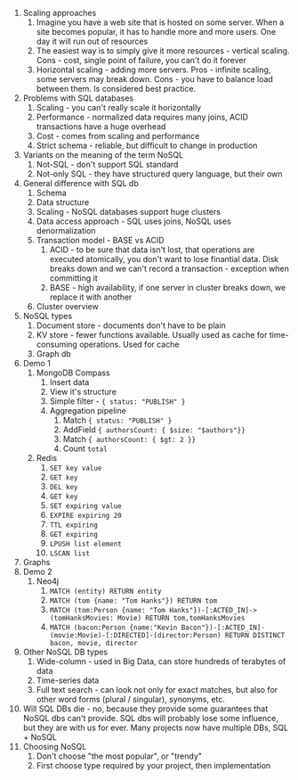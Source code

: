 1. Scaling approaches
    1. Imagine you have a web site that is hosted on some server. When a site becomes popular, it has to handle more and more users. One day it will run out of resources
    2. The easiest way is to simply give it more resources - vertical scaling. Cons - cost, single point of failure, you can't do it forever
    3. Horizontal scaling - adding more servers. Pros - infinite scaling, some servers may break down. Cons - you have to balance load between them. Is considered best practice.
2. Problems with SQL databases
    1. Scaling - you can't really scale it horizontally
    2. Performance - normalized data requires many joins, ACID transactions have a huge overhead
    3. Cost - comes from scaling and performance
    4. Strict schema - reliable, but difficult to change in production
3. Variants on the meaning of the term NoSQL
    1. Not-SQL - don't support SQL standard
    2. Not-only SQL - they have structured query language, but their own
4. General difference with SQL db
    1. Schema
    2. Data structure
    3. Scaling - NoSQL databases support huge clusters
    4. Data access approach - SQL uses joins, NoSQL uses denormalization
    5. Transaction model - BASE vs ACID
        1. ACID - to be sure that data isn't lost, that operations are executed atomically, you don't want to lose finantial data. Disk breaks down and we can't record a transaction - exception when committing it
        2. BASE - high availability, if one server in cluster breaks down, we replace it with another
    6. Cluster overview
5. NoSQL types
    1. Document store - documents don't have to be plain
    2. KV store - fewer functions available. Usually used as cache for time-consuming operations. Used for cache
    3. Graph db
6. Demo 1
    1. MongoDB Compass
        1. Insert data
        2. View it's structure
        3. Simple filter - `{ status: "PUBLISH" }`
        4. Aggregation pipeline
            1. Match `{ status: "PUBLISH" }` 
            2. AddField `{ authorsCount: { $size: "$authors"}}`
            3. Match `{ authorsCount: { $gt: 2 }}` 
            4. Count `total`
    2. Redis
        1. `SET key value`
        2. `GET key`
        3. `DEL key`
        4. `GET key`
        5. `SET expiring value`
        6. `EXPIRE expiring 20`
        7. `TTL expiring`
        8. `GET expiring`
        9. `LPUSH list element`
        10. `LSCAN list`
7. Graphs 
8. Demo 2
    1. Neo4j
        1. `MATCH (entity) RETURN entity` 
        2. `MATCH (tom {name: "Tom Hanks"}) RETURN tom`
        3. `MATCH (tom:Person {name: "Tom Hanks"})-[:ACTED_IN]->(tomHanksMovies: Movie) RETURN tom,tomHanksMovies`
        4. `MATCH (bacon:Person {name:"Kevin Bacon"})-[:ACTED_IN]-(movie:Movie)-[:DIRECTED]-(director:Person) RETURN DISTINCT bacon, movie, director` 
9. Other NoSQL DB types
    1. Wide-column - used in Big Data, can store hundreds of terabytes of data
    2. Time-series data
    3. Full text search - can look not only for exact matches, but also for other word forms (plural / singular), synonyms, etc.
10. Will SQL DBs die - no, because they provide some guarantees that NoSQL dbs can't provide. SQL dbs will probably lose some influence, but they are with us for ever. Many projects now have multiple DBs, SQL + NoSQL
11. Choosing NoSQL
    1. Don't choose "the most popular", or "trendy"
    2. First choose type required by your project, then implementation

